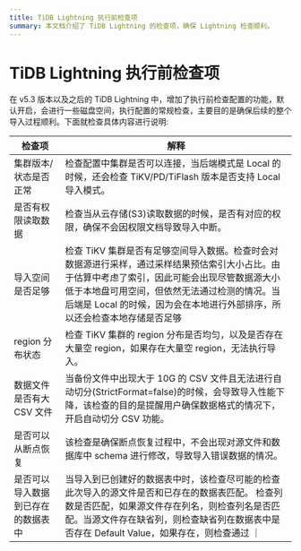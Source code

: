 ```yaml
---
title: TiDB Lightning 执行前检查项
summary: 本文档介绍了 TiDB Lightning 的检查项，确保 Lightning 检查顺利。
---
```


# TiDB Lightning 执行前检查项

在 v5.3 版本以及之后的 TiDB Lightning 中，增加了执行前检查配置的功能，默认开启，会进行一些磁盘空间，执行配置的常规检查，主要目的是确保后续的整个导入过程顺利。下面就检查具体内容进行说明:

|  检查项 | 解释 |
|  ----  | ----  |
| 集群版本/状态是否正常| 检查配置中集群是否可以连接，当后端模式是 Local 的时候，还会检查 TiKV/PD/TiFlash 版本是否支持 Local 导入模式。|
| 是否有权限读取数据 | 检查当从云存储(S3)读取数据的时候，是否有对应的权限，确保不会因权限文档导致导入中断。|
| 导入空间是否足够 | 检查 TiKV 集群是否有足够空间导入数据。检查时会对数据源进行采样，通过采样结果预估索引大小占比。由于估算中考虑了索引，因此可能会出现尽管数据源大小低于本地盘可用空间，但依然无法通过检测的情况。当后端是 Local 的时候，因为会在本地进行外部排序，所以还会检查本地存储是否足够 |
| region 分布状态 | 检查 TiKV 集群的 region 分布是否均匀，以及是否存在大量空 region，如果存在大量空 region，无法执行导入。 |
| 数据文件是否有大 CSV 文件 | 当备份文件中出现大于 10G 的 CSV 文件且无法进行自动切分(StrictFormat=false)的时候，会导致导入性能下降，该检查的目的是提醒用户确保数据格式的情况下，开启自动切分 CSV 功能。 |
| 是否可以从断点恢复 | 该检查是确保断点恢复过程中，不会出现对源文件和数据库中 schema 进行修改，导致导入错误数据的情况。|
| 是否可以导入数据到已存在的数据表中| 当导入到已创建好的数据表中时，该检查尽可能的检查此次导入的源文件是否和已存在的数据表匹配。 检查列数是否匹配，如果源文件存在列名，则检查列名是否匹配。当源文件存在缺省列，则检查缺省列在数据表中是否存在 Default Value，如果存在，则检查通过 ｜